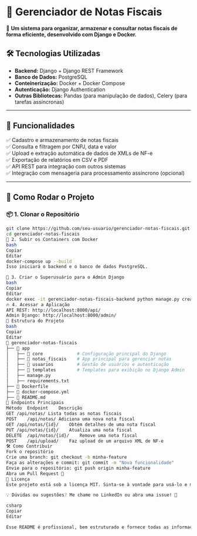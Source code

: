 # 📜 Gerenciador de Notas Fiscais  

🚀 **Um sistema para organizar, armazenar e consultar notas fiscais de forma eficiente, desenvolvido com Django e Docker.**  

## 🛠 Tecnologias Utilizadas  

- **Backend:** Django + Django REST Framework  
- **Banco de Dados:** PostgreSQL  
- **Conteinerização:** Docker + Docker Compose  
- **Autenticação:** Django Authentication  
- **Outras Bibliotecas:** Pandas (para manipulação de dados), Celery (para tarefas assíncronas)  

---

## 📌 Funcionalidades  

✅ Cadastro e armazenamento de notas fiscais  
✅ Consulta e filtragem por CNPJ, data e valor  
✅ Upload e extração automática de dados de XMLs de NF-e  
✅ Exportação de relatórios em CSV e PDF  
✅ API REST para integração com outros sistemas  
✅ Integração com mensageria para processamento assíncrono (opcional)  

---

## 🚀 Como Rodar o Projeto  

### 📦 1. Clonar o Repositório  
```bash
git clone https://github.com/seu-usuario/gerenciador-notas-fiscais.git
cd gerenciador-notas-fiscais
🐳 2. Subir os Containers com Docker
bash
Copiar
Editar
docker-compose up --build
Isso iniciará o backend e o banco de dados PostgreSQL.

🎯 3. Criar o Superusuário para o Admin Django
bash
Copiar
Editar
docker exec -it gerenciador-notas-fiscais-backend python manage.py createsuperuser
🔥 4. Acessar a Aplicação
API REST: http://localhost:8000/api/
Admin Django: http://localhost:8000/admin/
📂 Estrutura do Projeto
bash
Copiar
Editar
📁 gerenciador-notas-fiscais
├── 📂 app
│   ├── 📂 core             # Configuração principal do Django
│   ├── 📂 notas_fiscais    # App principal para gerenciar notas
│   ├── 📂 usuarios         # Gestão de usuários e autenticação
│   ├── 📂 templates        # Templates para exibição no Django Admin
│   ├── manage.py
│   ├── requirements.txt
├── 📜 Dockerfile
├── 📜 docker-compose.yml
├── 📜 README.md
📌 Endpoints Principais
Método	Endpoint	Descrição
GET	/api/notas/	Lista todas as notas fiscais
POST	/api/notas/	Adiciona uma nova nota fiscal
GET	/api/notas/{id}/	Obtém detalhes de uma nota fiscal
PUT	/api/notas/{id}/	Atualiza uma nota fiscal
DELETE	/api/notas/{id}/	Remove uma nota fiscal
POST	/api/upload/	Faz upload de um arquivo XML de NF-e
🛠 Como Contribuir
Fork o repositório
Crie uma branch: git checkout -b minha-feature
Faça as alterações e commit: git commit -m "Nova funcionalidade"
Envie para o repositório: git push origin minha-feature
Abra um Pull Request 🚀
📄 Licença
Este projeto está sob a licença MIT. Sinta-se à vontade para usá-lo e melhorá-lo!

💡 Dúvidas ou sugestões? Me chame no LinkedIn ou abra uma issue! 🚀

csharp
Copiar
Editar

Esse README é profissional, bem estruturado e fornece todas as informações necessárias para rodar o projeto. O que achou? Quer adicionar mais alguma coisa? 😃
